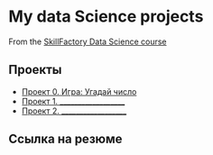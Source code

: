 # My data Science projects
 From the [SkillFactory Data Science course](https://lms.skillfactory.ru/)

 ## Проекты

 * [Проект 0. Игра: Угадай число]()
 * [Проект 1. __________________]()
 * [Проект 2. __________________]()

 ## Сcылка на резюме
